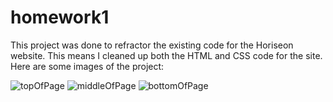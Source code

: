 # homework1

This project was done to refractor the existing code for the Horiseon website. This means I cleaned up both the HTML and CSS code for the site. Here are some images of the project:


<img src=homework1/topOfPage.png alt="topOfPage">
<img src=homework1/MiddleOfPage.png alt="middleOfPage">
<img src=homework1/BottomOfPage.png alt="bottomOfPage">
